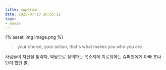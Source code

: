 ```yaml
---
title: superman
date: 2025-07-13 20:55:12
tags:
- movie
---
```

{% asset_img image.png %}

> your choice, your action, that's what makes you who you are.

사람들이 자신을 침략자, 악당으로 정의하는 목소리에 괴로워하는 슈퍼맨에게 아빠 조나단이 했던 말.